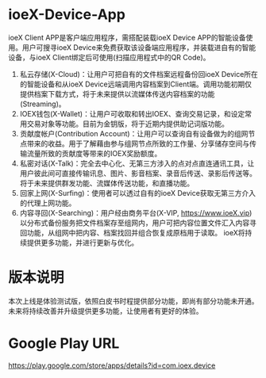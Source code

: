 # ioeX-Device-App
ioeX Client APP是客户端应用程序，需搭配装载ioeX Device APP的智能设备使用。用户可搜寻ioeX Device来免费获取该设备端应用程序，并装载进自有的智能设备，与ioeX Client绑定后可使用(扫描应用程式中的QR Code)。 
1. 私云存储(X-Cloud)：让用户可把自有的文件档案远程备份回ioeX Device所在的智能设备和从ioeX Device远端调用内容档案到Client端。调用功能初期仅提供档案下载方式，将于未来提供以流媒体传送内容档案的功能(Streaming)。 
2. IOEX钱包(X-Wallet)：让用户可收取和转出IOEX、查询交易记录，和设定常用交易对象等功能。目前为金钥版，将于近期内提供助记词版功能。 
3. 贡献度帐户(Contribution Account)：让用户可以查询自有设备做为的组网节点带来的收益。用于了解藉由参与组网节点所致的工作量、分享储存空间与传输流量所致的贡献度等带来的IOEX奖励额度。 
4. 私密对话(X-Talk)：完全去中心化、无第三方涉入的点对点直连通讯工具，让用户彼此间可直接传输讯息、图片、影音档案、录音后传送、录影后传送等。将于未来提供群发功能、流媒体传送功能，和直播功能。 
5. 回家上网(X-Surfing)：使用者可以透过自有的ioeX Device获取无第三方介入的代理上网功能。 
6. 内容寻回(X-Searching)：用户经由商务平台(X-VIP, https://www.ioeX.vip)以分布式备份服务把文件档案存至组网内，用户可把内容位置文件汇入内容寻回功能，从组网中把内容、档案找回并组合恢复成原档用于读取。 
ioeX将持续提供更多功能，并进行更新与优化。

# 版本说明
本次上线是体验测试版，依照白皮书时程提供部分功能，即尚有部分功能未开通。 未来将持续改善并升级提供更多功能，让使用者有更好的体验。

# Google Play URL
https://play.google.com/store/apps/details?id=com.ioex.device